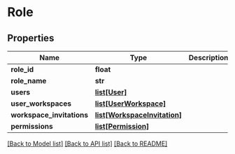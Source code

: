 # Role

## Properties
Name | Type | Description | Notes
------------ | ------------- | ------------- | -------------
**role_id** | **float** |  | 
**role_name** | **str** |  | 
**users** | [**list[User]**](User.md) |  | [optional] 
**user_workspaces** | [**list[UserWorkspace]**](UserWorkspace.md) |  | [optional] 
**workspace_invitations** | [**list[WorkspaceInvitation]**](WorkspaceInvitation.md) |  | [optional] 
**permissions** | [**list[Permission]**](Permission.md) |  | [optional] 

[[Back to Model list]](../README.md#documentation-for-models) [[Back to API list]](../README.md#documentation-for-api-endpoints) [[Back to README]](../README.md)

